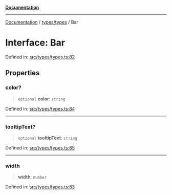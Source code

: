 [**Documentation**](../../../README.md)

***

[Documentation](../../../README.md) / [types/types](../README.md) / Bar

# Interface: Bar

Defined in: [src/types/types.ts:82](https://github.com/joeng03/RepoSense/blob/3f722058ea4a4c6de9dfb6b764fc6baf0e159e62/frontend/src/types/types.ts#L82)

## Properties

### color?

> `optional` **color**: `string`

Defined in: [src/types/types.ts:84](https://github.com/joeng03/RepoSense/blob/3f722058ea4a4c6de9dfb6b764fc6baf0e159e62/frontend/src/types/types.ts#L84)

***

### tooltipText?

> `optional` **tooltipText**: `string`

Defined in: [src/types/types.ts:85](https://github.com/joeng03/RepoSense/blob/3f722058ea4a4c6de9dfb6b764fc6baf0e159e62/frontend/src/types/types.ts#L85)

***

### width

> **width**: `number`

Defined in: [src/types/types.ts:83](https://github.com/joeng03/RepoSense/blob/3f722058ea4a4c6de9dfb6b764fc6baf0e159e62/frontend/src/types/types.ts#L83)
